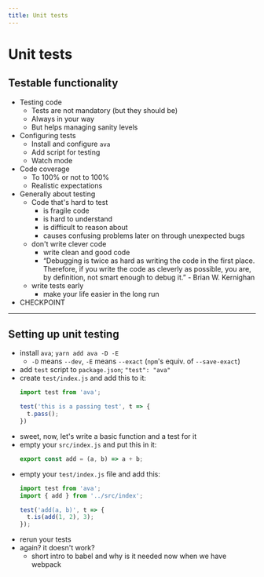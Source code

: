 ```yaml
---
title: Unit tests
---
```

# Unit tests

## Testable functionality

- Testing code
  - Tests are not mandatory (but they should be)
  - Always in your way
  - But helps managing sanity levels
- Configuring tests
  - Install and configure `ava`
  - Add script for testing
  - Watch mode
- Code coverage
  - To 100% or not to 100%
  - Realistic expectations
- Generally about testing
  - Code that's hard to test
    - is fragile code
    - is hard to understand
    - is difficult to reason about
    - causes confusing problems later on through unexpected bugs
  - don't write clever code
    - write clean and good code
    - “Debugging is twice as hard as writing the code in the first place. Therefore, if you write the code as cleverly as possible, you are, by definition, not smart enough to debug it.” - Brian W. Kernighan
  - write tests early
    - make your life easier in the long run
- CHECKPOINT

---

## Setting up unit testing

- install `ava`; `yarn add ava -D -E`
  - `-D` means `--dev`, `-E` means `--exact` (`npm`'s equiv. of `--save-exact`)
- add `test` script to `package.json`; `"test": "ava"`
- create `test/index.js` and add this to it:
  ```js
  import test from 'ava';

  test('this is a passing test', t => {
    t.pass();
  })
  ```
- sweet, now, let's write a basic function and a test for it
- empty your `src/index.js` and put this in it:
  ```js
  export const add = (a, b) => a + b;
  ```
- empty your `test/index.js` file and add this:
  ```js
  import test from 'ava';
  import { add } from '../src/index';

  test('add(a, b)', t => {
    t.is(add(1, 2), 3);
  });
  ```
- rerun your tests
- again? it doesn't work?
  - short intro to babel and why is it needed now when we have webpack
